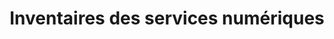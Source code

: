 ---
title: Inventaires des services numériques
sorte: Etude
description: |-
    Inventaires du plus grand ensemble de services numériques existant. Interne ou externe.

    Ils serviront à faciliter les décisions stratégiques.
persons: 2
days: 4
pack: 1
---